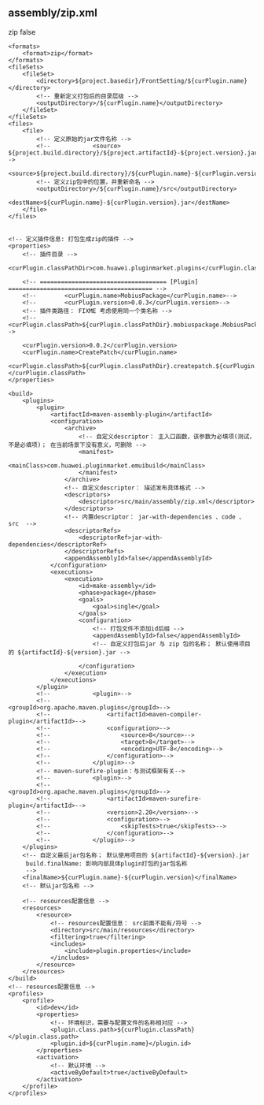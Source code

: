 ## assembly/zip.xml
<assembly xmlns="http://maven.apache.org/plugins/maven-assembly-plugin/assembly/1.1.2"
          xmlns:xsi="http://www.w3.org/2001/XMLSchema-instance"
          xsi:schemaLocation="http://maven.apache.org/plugins/maven-assembly-plugin/assembly/1.1.2 http://maven.apache.org/xsd/assembly-1.1.2.xsd">
    <id>zip</id>
    <includeBaseDirectory>false</includeBaseDirectory>

    <formats>
        <format>zip</format>
    </formats>
    <fileSets>
        <fileSet>
            <directory>${project.basedir}/FrontSetting/${curPlugin.name}</directory>
            <!-- 重新定义打包后的目录层级 -->
            <outputDirectory>/${curPlugin.name}</outputDirectory>
        </fileSet>
    </fileSets>
    <files>
        <file>
            <!-- 定义原始的jar文件名称 -->
            <!--            <source> ${project.build.directory}/${project.artifactId}-${project.version}.jar</source>-->
            <source>${project.build.directory}/${curPlugin.name}-${curPlugin.version}.jar</source>
            <!-- 定义zip包中的位置，并重新命名 -->
            <outputDirectory>/${curPlugin.name}/src</outputDirectory>
            <destName>${curPlugin.name}-${curPlugin.version}.jar</destName>
        </file>
    </files>
</assembly>

##

    <!-- 定义插件信息: 打包生成zip的插件 -->
    <properties>
        <!-- 插件目录 -->
        <curPlugin.classPathDir>com.huawei.pluginmarket.plugins</curPlugin.classPathDir>

        <!-- ==================================== [Plugin] ========================================= -->
        <!--        <curPlugin.name>MobiusPackage</curPlugin.name>-->
        <!--        <curPlugin.version>0.0.3</curPlugin.version>-->
        <!-- 插件类路径： FIXME 考虑使用同一个类名称 -->
        <!--        <curPlugin.classPath>${curPlugin.classPathDir}.mobiuspackage.MobiusPackage</curPlugin.classPath>-->

        <curPlugin.version>0.0.2</curPlugin.version>
        <curPlugin.name>CreatePatch</curPlugin.name>
        <curPlugin.classPath>${curPlugin.classPathDir}.createpatch.${curPlugin.name}</curPlugin.classPath>
    </properties>

    <build>
        <plugins>
            <plugin>
                <artifactId>maven-assembly-plugin</artifactId>
                <configuration>
                    <archive>
                        <!-- 自定义descriptor： 主入口函数，该参数为必填项(测试，不是必填项)； 在当前场景下没有意义，可删除 -->
                        <manifest>
                            <mainClass>com.huawei.pluginmarket.emuibuild</mainClass>
                        </manifest>
                    </archive>
                    <!-- 自定义descriptor： 描述发布具体格式 -->
                    <descriptors>
                        <descriptor>src/main/assembly/zip.xml</descriptor>
                    </descriptors>
                    <!-- 内置descriptor： jar-with-dependencies 、code 、 src  -->
                    <descriptorRefs>
                        <descriptorRef>jar-with-dependencies</descriptorRef>
                    </descriptorRefs>
                    <appendAssemblyId>false</appendAssemblyId>
                </configuration>
                <executions>
                    <execution>
                        <id>make-assembly</id>
                        <phase>package</phase>
                        <goals>
                            <goal>single</goal>
                        </goals>
                        <configuration>
                            <!-- 打包文件不添加id后缀 -->
                            <appendAssemblyId>false</appendAssemblyId>
                            <!-- 自定义打包后jar 与 zip 包的名称； 默认使用项目的 ${artifactId}-${version}.jar -->
<!--                                                        <finalName>${curPlugin.name}-${curPlugin.version}</finalName>-->
                        </configuration>
                    </execution>
                </executions>
            </plugin>
            <!--            <plugin>-->
            <!--                <groupId>org.apache.maven.plugins</groupId>-->
            <!--                <artifactId>maven-compiler-plugin</artifactId>-->
            <!--                <configuration>-->
            <!--                    <source>8</source>-->
            <!--                    <target>8</target>-->
            <!--                    <encoding>UTF-8</encoding>-->
            <!--                </configuration>-->
            <!--            </plugin>-->
            <!-- maven-surefire-plugin：与测试框架有关-->
            <!--            <plugin>-->
            <!--                <groupId>org.apache.maven.plugins</groupId>-->
            <!--                <artifactId>maven-surefire-plugin</artifactId>-->
            <!--                <version>2.20</version>-->
            <!--                <configuration>-->
            <!--                    <skipTests>true</skipTests>-->
            <!--                </configuration>-->
            <!--            </plugin>-->
        </plugins>
        <!-- 自定义最后jar包名称； 默认使用项目的 ${artifactId}-${version}.jar
         build.finalName: 影响内部具体plugin打包的jar包名称
         -->
        <finalName>${curPlugin.name}-${curPlugin.version}</finalName>
        <!-- 默认jar包名称 -->
<!--                <finalName>${project.artifactId}-${project.version}221</finalName>-->
        <!-- resources配置信息 -->
        <resources>
            <resource>
                <!-- resources配置信息： src前面不能有/符号 -->
                <directory>src/main/resources</directory>
                <filtering>true</filtering>
                <includes>
                    <include>plugin.properties</include>
                </includes>
            </resource>
        </resources>
    </build>
    <!-- resources配置信息 -->
    <profiles>
        <profile>
            <id>dev</id>
            <properties>
                <!-- 环境标识，需要与配置文件的名称相对应 -->
                <plugin.class.path>${curPlugin.classPath}</plugin.class.path>
                <plugin.id>${curPlugin.name}</plugin.id>
            </properties>
            <activation>
                <!-- 默认环境 -->
                <activeByDefault>true</activeByDefault>
            </activation>
        </profile>
    </profiles>
